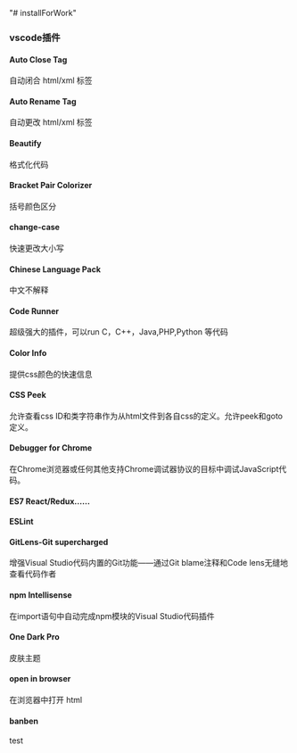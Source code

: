 "# installForWork" 

###  vscode插件

#### Auto Close Tag
  自动闭合 html/xml 标签

#### Auto Rename Tag
   自动更改 html/xml 标签

#### Beautify 
   格式化代码

#### Bracket Pair Colorizer
   括号颜色区分

#### change-case
   快速更改大小写

#### Chinese Language  Pack
  中文不解释

#### Code Runner
   超级强大的插件，可以run C，C++，Java,PHP,Python 等代码 

#### Color Info 
  提供css颜色的快速信息

#### CSS Peek
  允许查看css ID和类字符串作为从html文件到各自css的定义。允许peek和goto定义。

#### Debugger for Chrome
在Chrome浏览器或任何其他支持Chrome调试器协议的目标中调试JavaScript代码。

#### ES7 React/Redux……

#### ESLint

#### GitLens-Git supercharged
增强Visual Studio代码内置的Git功能——通过Git blame注释和Code lens无缝地查看代码作者
  
#### npm Intellisense
在import语句中自动完成npm模块的Visual Studio代码插件

#### One Dark Pro
皮肤主题

#### open in browser
在浏览器中打开  html

#### banben 
test